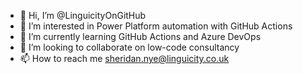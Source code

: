 - 👋 Hi, I’m @LinguicityOnGitHub
- 👀 I’m interested in Power Platform automation with GitHub Actions
- 🌱 I’m currently learning GitHub Actions and Azure DevOps
- 💞️ I’m looking to collaborate on low-code consultancy 
- 📫 How to reach me sheridan.nye@linguicity.co.uk

<!---
LinguicityOnGitHub/LinguicityOnGitHub is a ✨ special ✨ repository because its `README.md` (this file) appears on your GitHub profile.
You can click the Preview link to take a look at your changes.
--->
